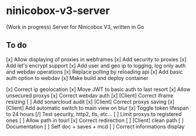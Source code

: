 # ninicobox-v3-server
(Work in progress) Server for Ninicobox V3, written in Go

## To do

[x] Allow displaying of proxies in webframes
[x] Add security to proxies
[x] Add let's encrypt support
[x] Add user and geo ip to logging, log only auth and webdav operations
[x] Replace polling by reloading api
[x] Add basic auth option to webdav
[x] Make build and deploy container

[x] Correct ip geolocation
[x] Move JWT to basic auth to last resort
[x] Allow unsecured proxys
[x] Correct webdav auth
[x] [Client] Correct iframe resizing
[ ] Add sonarcloud audit
[x] [Client] Correct proxys saving
[x] [Client] Add automatic switch to main view on blur
[x] Toggle token lifespan to 24 hours
[/] Test security, http2, tls, etc...
[ ] Limit proxys to registered ones
[ ] Allow path in tourl
[x] Correct redirection
[ ] [Client] clean path
[ ] Documentation
[ ] Self doc + saves + mcd
[ ] Correct informations display
